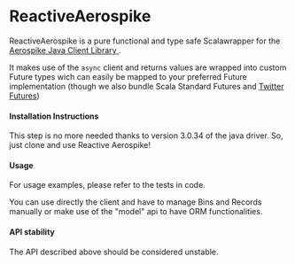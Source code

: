 # ReactiveAerospike

 ReactiveAerospike is a pure functional and type safe Scalawrapper for the [Aerospike Java Client Library
](https://github.com/aerospike/aerospike-client-java).

 It makes use of the `async` client and returns values are wrapped into custom Future types wich can easily be mapped to your preferred Future implementation (though we also bundle Scala Standard Futures and [Twitter Futures](https://github.com/twitter/util#futures))

#### Installation Instructions

This step is no more needed thanks to version 3.0.34 of the java driver.
So, just clone and use Reactive Aerospike!

#### Usage

For usage examples, please refer to the tests in code.

You can use directly the client and have to manage Bins and Records manually or make use of the "model" api to have ORM functionalities.

#### API stability

The API described above should be considered unstable.
